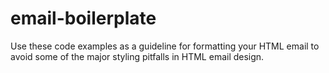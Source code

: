 # email-boilerplate
Use these code examples as a guideline for formatting your HTML email to avoid some of the major styling pitfalls in HTML email design.
